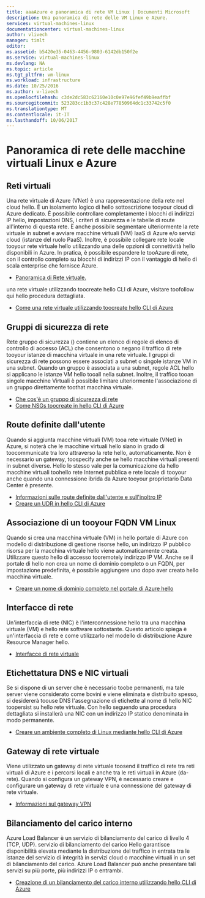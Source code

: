```yaml
---
title: aaaAzure e panoramica di rete VM Linux | Documenti Microsoft
description: Una panoramica di rete delle VM Linux e Azure.
services: virtual-machines-linux
documentationcenter: virtual-machines-linux
author: vlivech
manager: timlt
editor: 
ms.assetid: b5420e35-0463-4456-9803-6142db150f2e
ms.service: virtual-machines-linux
ms.devlang: NA
ms.topic: article
ms.tgt_pltfrm: vm-linux
ms.workload: infrastructure
ms.date: 10/25/2016
ms.author: v-livech
ms.openlocfilehash: c3de2dc583c62160e10c0e97e96fef49b9eaffbf
ms.sourcegitcommit: 523283cc1b3c37c428e77850964dc1c33742c5f0
ms.translationtype: MT
ms.contentlocale: it-IT
ms.lasthandoff: 10/06/2017
---
```

# <a name="azure-and-linux-vm-network-overview"></a>Panoramica di rete delle macchine virtuali Linux e Azure
## <a name="virtual-networks"></a>Reti virtuali
Una rete virtuale di Azure (VNet) è una rappresentazione della rete nel cloud hello. È un isolamento logico di hello sottoscrizione tooyour cloud di Azure dedicato. È possibile controllare completamente i blocchi di indirizzi IP hello, impostazioni DNS, i criteri di sicurezza e le tabelle di route all'interno di questa rete. È anche possibile segmentare ulteriormente la rete virtuale in subnet e avviare macchine virtuali (VM) IaaS di Azure e/o servizi cloud (istanze del ruolo PaaS). Inoltre, è possibile collegare rete locale tooyour rete virtuale hello utilizzando una delle opzioni di connettività hello disponibili in Azure. In pratica, è possibile espandere le tooAzure di rete, con il controllo completo su blocchi di indirizzi IP con il vantaggio di hello di scala enterprise che fornisce Azure.

* [Panoramica di Rete virtuale.](../../virtual-network/virtual-networks-overview.md)

una rete virtuale utilizzando toocreate hello CLI di Azure, visitare toofollow qui hello procedura dettagliata.

* [Come una rete virtuale utilizzando toocreate hello CLI di Azure](../../virtual-network/virtual-networks-create-vnet-arm-cli.md)

## <a name="network-security-groups"></a>Gruppi di sicurezza di rete
Rete gruppo di sicurezza () contiene un elenco di regole di elenco di controllo di accesso (ACL) che consentono o negano il traffico di rete tooyour istanze di macchina virtuale in una rete virtuale. I gruppi di sicurezza di rete possono essere associati a subnet o singole istanze VM in una subnet. Quando un gruppo è associata a una subnet, regole ACL hello si applicano le istanze VM hello tooall nella subnet. Inoltre, il traffico tooan singole macchine Virtuali è possibile limitare ulteriormente l'associazione di un gruppo direttamente toothat macchina virtuale.

* [Che cos'è un gruppo di sicurezza di rete](../../virtual-network/virtual-networks-nsg.md)
* [Come NSGs toocreate in hello CLI di Azure](../../virtual-network/virtual-networks-create-nsg-arm-cli.md)

## <a name="user-defined-routes"></a>Route definite dall'utente
Quando si aggiunta macchine virtuali (VM) tooa rete virtuale (VNet) in Azure, si noterà che le macchine virtuali hello siano in grado di toocommunicate tra loro attraverso la rete hello, automaticamente. Non è necessario un gateway, toospecify anche se hello macchine virtuali presenti in subnet diverse. Hello lo stesso vale per la comunicazione da hello macchine virtuali toohello rete Internet pubblica e rete locale di tooyour anche quando una connessione ibrida da Azure tooyour proprietario Data Center è presente.

* [Informazioni sulle route definite dall'utente e sull'inoltro IP](../../virtual-network/virtual-networks-udr-overview.md)
* [Creare un UDR in hello CLI di Azure](../../virtual-network/virtual-network-create-udr-arm-cli.md)

## <a name="associating-a-fqdn-tooyour-linux-vm"></a>Associazione di un tooyour FQDN VM Linux
Quando si crea una macchina virtuale (VM) in hello portale di Azure con modello di distribuzione di gestione risorse hello, un indirizzo IP pubblico risorsa per la macchina virtuale hello viene automaticamente creata. Utilizzare questo hello di accesso tooremotely indirizzo IP VM. Anche se il portale di hello non crea un nome di dominio completo o un FQDN, per impostazione predefinita, è possibile aggiungere uno dopo aver creato hello macchina virtuale.

* [Creare un nome di dominio completo nel portale di Azure hello](portal-create-fqdn.md?toc=%2fazure%2fvirtual-machines%2flinux%2ftoc.json)

## <a name="network-interfaces"></a>Interfacce di rete
Un'interfaccia di rete (NIC) è l'interconnessione hello tra una macchina virtuale (VM) e hello rete software sottostante. Questo articolo spiega è un'interfaccia di rete e come utilizzarlo nel modello di distribuzione Azure Resource Manager hello.

* [Interfacce di rete virtuale](../../virtual-network/virtual-network-network-interface.md)

## <a name="virtual-nics-and-dns-labeling"></a>Etichettatura DNS e NIC virtuali
Se si dispone di un server che è necessario toobe permanenti, ma tale server viene considerato come bovini e viene eliminata e distribuito spesso, si desidererà toouse DNS l'assegnazione di etichette al nome di hello NIC toopersist su hello rete virtuale.  Con hello seguendo una procedura dettagliata si installerà una NIC con un indirizzo IP statico denominata in modo permanente.

* [Creare un ambiente completo di Linux mediante hello CLI di Azure](create-cli-complete.md?toc=%2fazure%2fvirtual-machines%2flinux%2ftoc.json)

## <a name="virtual-network-gateways"></a>Gateway di rete virtuale
Viene utilizzato un gateway di rete virtuale toosend il traffico di rete tra reti virtuali di Azure e i percorsi locali e anche tra le reti virtuali in Azure (da-rete). Quando si configura un gateway VPN, è necessario creare e configurare un gateway di rete virtuale e una connessione del gateway di rete virtuale.

* [Informazioni sul gateway VPN](../../vpn-gateway/vpn-gateway-about-vpngateways.md)

## <a name="internal-load-balancing"></a>Bilanciamento del carico interno
Azure Load Balancer è un servizio di bilanciamento del carico di livello 4 (TCP, UDP). servizio di bilanciamento del carico Hello garantisce disponibilità elevata mediante la distribuzione del traffico in entrata tra le istanze del servizio di integrità in servizi cloud o macchine virtuali in un set di bilanciamento del carico. Azure Load Balancer può anche presentare tali servizi su più porte, più indirizzi IP o entrambi.

* [Creazione di un bilanciamento del carico interno utilizzando hello CLI di Azure](../../load-balancer/load-balancer-get-started-internet-arm-cli.md)

